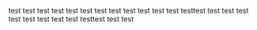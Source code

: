 test test
test test
test test
test test 
test test
test test
testtest
test test
test
test test test test test testtest test test